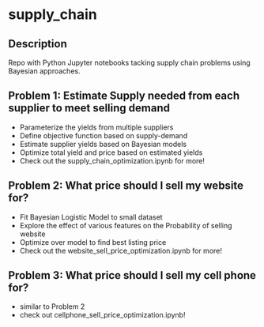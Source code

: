 # supply_chain

## Description
Repo with Python Jupyter notebooks tacking supply chain problems using Bayesian approaches.

## Problem 1: Estimate Supply needed from each supplier to meet selling demand
- Parameterize the yields from multiple suppliers
- Define objective function based on supply-demand
- Estimate supplier yields based on Bayesian models
- Optimize total yield and price based on estimated yields
- Check out the supply_chain_optimization.ipynb for more!

## Problem 2: What price should I sell my website for?
- Fit Bayesian Logistic Model to small dataset
- Explore the effect of various features on the Probability of selling website
- Optimize over model to find best listing price
- Check out the website_sell_price_optimization.ipynb for more!

## Problem 3: What price should I sell my cell phone for?
- similar to Problem 2
- check out cellphone_sell_price_optimization.ipynb!
